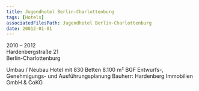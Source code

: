 ```yaml
---
title: Jugendhotel Berlin-Charlottenburg
tags: [Hotels]
associatedFilesPath: Jugendhotel Berlin-Charlottenburg
date: 20012-01-01
---
```

2010 – 2012<br/>
Hardenbergstraße 21<br/>
Berlin-Charlottenburg 

Umbau / Neubau
Hotel mit 830 Betten
8.100 m² BGF
Entwurfs-, Genehmigungs- und Ausführungsplanung
Bauherr: Hardenberg Immobilien GmbH & CoKG 
